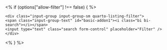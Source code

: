 <% if (options["allow-filter"] !== false) { %>

```{=html}
<div class="input-group input-group-sm quarto-listing-filter">
<span class="input-group-text" id="basic-addon1"><i class="bi bi-search"></i></span>
<input type="text" class="search form-control" placeholder="Filter" />
</div>
```

<% } %>
